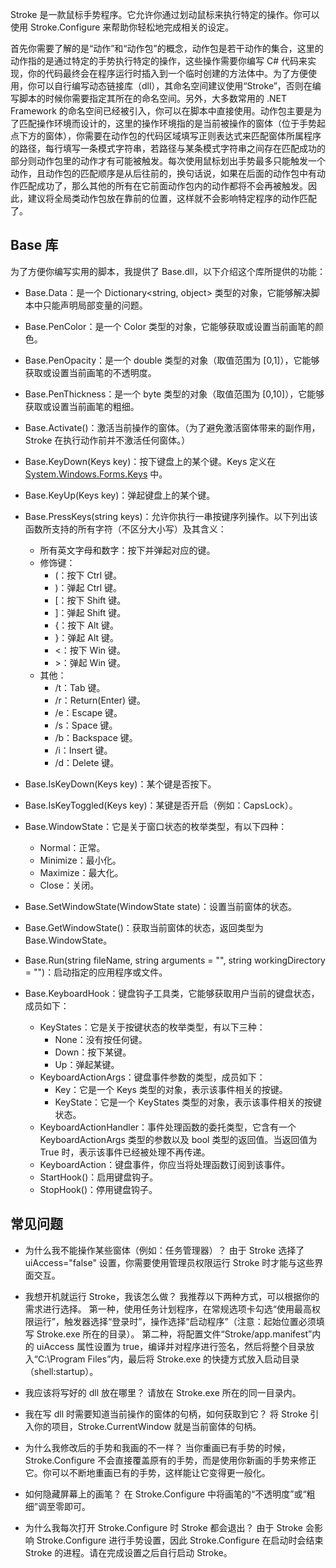 Stroke 是一款鼠标手势程序。它允许你通过划动鼠标来执行特定的操作。你可以使用 Stroke.Configure 来帮助你轻松地完成相关的设定。

首先你需要了解的是“动作”和“动作包”的概念，动作包是若干动作的集合，这里的动作指的是通过特定的手势执行特定的操作，这些操作需要你编写 C# 代码来实现，你的代码最终会在程序运行时插入到一个临时创建的方法体中。为了方便使用，你可以自行编写动态链接库（dll），其命名空间建议使用“Stroke”，否则在编写脚本的时候你需要指定其所在的命名空间。另外，大多数常用的 .NET Framework 的命名空间已经被引入，你可以在脚本中直接使用。动作包主要是为了匹配操作环境而设计的，这里的操作环境指的是当前被操作的窗体（位于手势起点下方的窗体），你需要在动作包的代码区域填写正则表达式来匹配窗体所属程序的路径，每行填写一条模式字符串，若路径与某条模式字符串之间存在匹配成功的部分则动作包里的动作才有可能被触发。每次使用鼠标划出手势最多只能触发一个动作，且动作包的匹配顺序是从后往前的，换句话说，如果在后面的动作包中有动作匹配成功了，那么其他的所有在它前面动作包内的动作都将不会再被触发。因此，建议将全局类动作包放在靠前的位置，这样就不会影响特定程序的动作匹配了。

## Base 库

为了方便你编写实用的脚本，我提供了 Base.dll，以下介绍这个库所提供的功能：

- Base.Data：是一个 Dictionary<string, object> 类型的对象，它能够解决脚本中只能声明局部变量的问题。

- Base.PenColor：是一个 Color 类型的对象，它能够获取或设置当前画笔的颜色。

- Base.PenOpacity：是一个 double 类型的对象（取值范围为 \[0,1\]），它能够获取或设置当前画笔的不透明度。

- Base.PenThickness：是一个 byte 类型的对象（取值范围为 \[0,10\]），它能够获取或设置当前画笔的粗细。

- Base.Activate()：激活当前操作的窗体。（为了避免激活窗体带来的副作用，Stroke 在执行动作前并不激活任何窗体。）

- Base.KeyDown(Keys key)：按下键盘上的某个键。Keys 定义在 [System.Windows.Forms.Keys](https://docs.microsoft.com/en-us/dotnet/api/system.windows.forms.keys) 中。

- Base.KeyUp(Keys key)：弹起键盘上的某个键。

- Base.PressKeys(string keys)：允许你执行一串按键序列操作。以下列出该函数所支持的所有字符（不区分大小写）及其含义：
  - 所有英文字母和数字：按下并弹起对应的键。
  - 修饰键：
    - (：按下 Ctrl 键。
    - )：弹起 Ctrl 键。
    - \[：按下 Shift 键。
    - \]：弹起 Shift 键。
    - {：按下 Alt 键。
    - }：弹起 Alt 键。
    - \<：按下 Win 键。
    - \>：弹起 Win 键。
  - 其他：
    - /t：Tab 键。
    - /r：Return(Enter) 键。
    - /e：Escape 键。
    - /s：Space 键。
    - /b：Backspace 键。
    - /i：Insert 键。
    - /d：Delete 键。

- Base.IsKeyDown(Keys key)：某个键是否按下。

- Base.IsKeyToggled(Keys key)：某键是否开启（例如：CapsLock）。

- Base.WindowState：它是关于窗口状态的枚举类型，有以下四种：
  - Normal：正常。
  - Minimize：最小化。
  - Maximize：最大化。
  - Close：关闭。

- Base.SetWindowState(WindowState state)：设置当前窗体的状态。

- Base.GetWindowState()：获取当前窗体的状态，返回类型为 Base.WindowState。

- Base.Run(string fileName, string arguments = "", string workingDirectory = "")：启动指定的应用程序或文件。

- Base.KeyboardHook：键盘钩子工具类，它能够获取用户当前的键盘状态，成员如下：
  - KeyStates：它是关于按键状态的枚举类型，有以下三种：
    - None：没有按任何键。
    - Down：按下某键。
    - Up：弹起某键。
  - KeyboardActionArgs：键盘事件参数的类型，成员如下：
    - Key：它是一个 Keys 类型的对象，表示该事件相关的按键。
    - KeyState：它是一个 KeyStates 类型的对象，表示该事件相关的按键状态。
  - KeyboardActionHandler：事件处理函数的委托类型，它含有一个 KeyboardActionArgs 类型的参数以及 bool 类型的返回值。当返回值为 True 时，表示该事件已经被处理不再传递。
  - KeyboardAction：键盘事件，你应当将处理函数订阅到该事件。
  - StartHook()：启用键盘钩子。
  - StopHook()：停用键盘钩子。


## 常见问题

- 为什么我不能操作某些窗体（例如：任务管理器）？
由于 Stroke 选择了 uiAccess="false" 设置，你需要使用管理员权限运行 Stroke 时才能与这些界面交互。

- 我想开机就运行 Stroke，我该怎么做？
我推荐以下两种方式，可以根据你的需求进行选择。
第一种，使用任务计划程序，在常规选项卡勾选“使用最高权限运行”，触发器选择“登录时”，操作选择“启动程序”（注意：起始位置必须填写 Stroke.exe 所在的目录）。
第二种，将配置文件“Stroke/app.manifest”内的 uiAccess 属性设置为 true，编译并对程序进行签名，然后将整个目录放入“C:\Program Files”内，最后将 Stroke.exe 的快捷方式放入启动目录（shell:startup）。

- 我应该将写好的 dll 放在哪里？
请放在 Stroke.exe 所在的同一目录内。

- 我在写 dll 时需要知道当前操作的窗体的句柄，如何获取到它？
将 Stroke 引入你的项目，Stroke.CurrentWindow 就是当前窗体的句柄。

- 为什么我修改后的手势和我画的不一样？
当你重画已有手势的时候，Stroke.Configure 不会直接覆盖原有的手势，而是使用你新画的手势来修正它。你可以不断地重画已有的手势，这样能让它变得更一般化。

- 如何隐藏屏幕上的画笔？
在 Stroke.Configure 中将画笔的“不透明度”或“粗细”调至零即可。

- 为什么我每次打开 Stroke.Configure 时 Stroke 都会退出？
由于 Stroke 会影响 Stroke.Configure 进行手势设置，因此 Stroke.Configure 在启动时会结束 Stroke 的进程。请在完成设置之后自行启动 Stroke。
